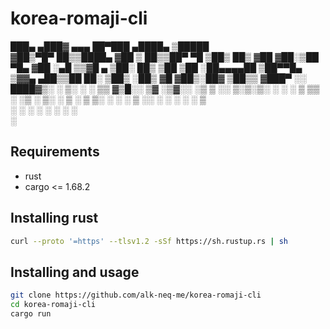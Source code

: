 # korea-romaji-cli

 ███▄ ▄███▓ ▄▄▄       ██▀███   ▄████▄   ▒█████  
▓██▒▀█▀ ██▒▒████▄    ▓██ ▒ ██▒▒██▀ ▀█  ▒██▒  ██▒
▓██    ▓██░▒██  ▀█▄  ▓██ ░▄█ ▒▒▓█    ▄ ▒██░  ██▒
▒██    ▒██ ░██▄▄▄▄██ ▒██▀▀█▄  ▒▓▓▄ ▄██▒▒██   ██░
▒██▒   ░██▒ ▓█   ▓██▒░██▓ ▒██▒▒ ▓███▀ ░░ ████▓▒░
░ ▒░   ░  ░ ▒▒   ▓▒█░░ ▒▓ ░▒▓░░ ░▒ ▒  ░░ ▒░▒░▒░ 
░  ░      ░  ▒   ▒▒ ░  ░▒ ░ ▒░  ░  ▒     ░ ▒ ▒░ 
░      ░     ░   ▒     ░░   ░ ░        ░ ░ ░ ▒  
       ░         ░  ░   ░     ░ ░          ░ ░  
                              ░                 

## Requirements
  - rust
  - cargo <= 1.68.2


## Installing rust
```sh
curl --proto '=https' --tlsv1.2 -sSf https://sh.rustup.rs | sh
```


## Installing and usage
```sh
git clone https://github.com/alk-neq-me/korea-romaji-cli
cd korea-romaji-cli
cargo run
```

